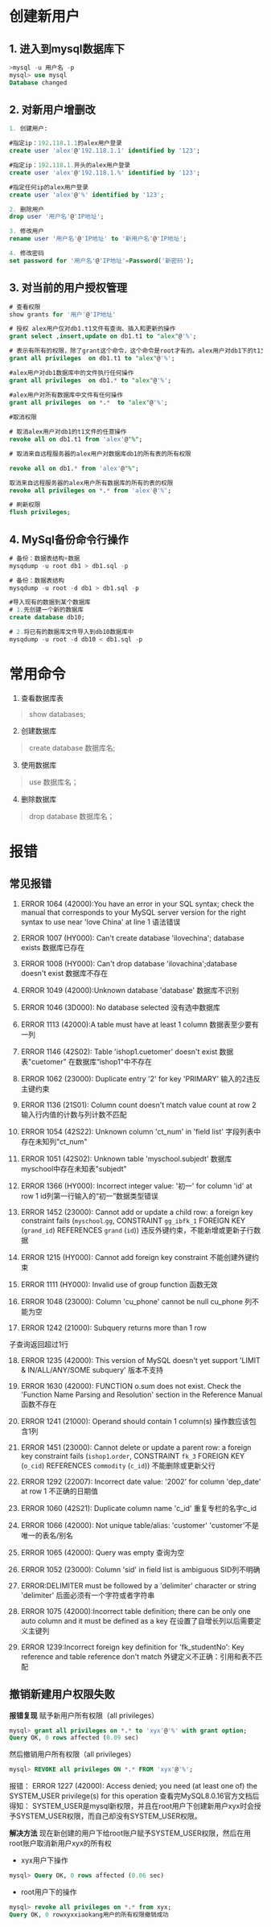 # 创建新用户

## 1. 进入到mysql数据库下

```sql
>mysql -u 用户名 -p
mysql> use mysql
Database changed
```

## 2. 对新用户增删改

```sql
1. 创建用户:

#指定ip：192.118.1.1的alex用户登录
create user 'alex'@'192.118.1.1' identified by '123';

#指定ip：192.118.1.开头的alex用户登录
create user 'alex'@'192.118.1.%' identified by '123';

#指定任何ip的alex用户登录
create user 'alex'@'%' identified by '123';

2. 删除用户
drop user '用户名'@'IP地址';

3. 修改用户
rename user '用户名'@'IP地址' to '新用户名'@'IP地址';

4. 修改密码
set password for '用户名'@'IP地址'=Password('新密码');
```

## 3. 对当前的用户授权管理

```sql
# 查看权限
show grants for '用户'@'IP地址'

# 授权 alex用户仅对db1.t1文件有查询、插入和更新的操作
grant select ,insert,update on db1.t1 to "alex"@'%';

# 表示有所有的权限，除了grant这个命令，这个命令是root才有的。alex用户对db1下的t1文件有任意操作
grant all privileges  on db1.t1 to "alex"@'%';

#alex用户对db1数据库中的文件执行任何操作
grant all privileges  on db1.* to "alex"@'%';

#alex用户对所有数据库中文件有任何操作
grant all privileges  on *.*  to "alex"@'%';
 
#取消权限

# 取消alex用户对db1的t1文件的任意操作
revoke all on db1.t1 from 'alex'@"%";  

# 取消来自远程服务器的alex用户对数据库db1的所有表的所有权限

revoke all on db1.* from 'alex'@"%";  

取消来自远程服务器的alex用户所有数据库的所有的表的权限
revoke all privileges on *.* from 'alex'@'%';

# 刷新权限
flush privileges;
```

## 4. MySql备份命令行操作

```sql
# 备份：数据表结构+数据
mysqdump -u root db1 > db1.sql -p

# 备份：数据表结构
mysqdump -u root -d db1 > db1.sql -p

#导入现有的数据到某个数据库
# 1.先创建一个新的数据库
create database db10;

# 2.将已有的数据库文件导入到db10数据库中
mysqdump -u root -d db10 < db1.sql -p
```

# 常用命令

1. 查看数据库表
> show databases;

2. 创建数据库
> create database 数据库名;

3. 使用数据库
> use 数据库名；

4. 删除数据库
> drop database 数据库名；

# 报错

## 常见报错
1. ERROR 1064 (42000):You have an error in your SQL syntax; check the manual that corresponds to your MySQL server version for the right syntax to use near 'love China' at line 1
语法错误

2. ERROR 1007 (HY000): Can't create database 'ilovechina'; database exists
数据库已存在

3. ERROR 1008 (HY000): Can't drop database 'ilovachina';database doesn't exist
数据库不存在

4. ERROR 1049 (42000):Unknown database 'database'
数据库不识别

5. ERROR 1046 (3D000): No database selected
没有选中数据库

6. ERROR 1113 (42000):A table must have at least 1 column
数据表至少要有一列

7. ERROR 1146 (42S02): Table 'ishop1.cuetomer' doesn't exist
数据表"cuetomer" 在数据库“ishop1"中不存在

8. ERROR 1062 (23000): Duplicate entry '2' for key 'PRIMARY'
输入的2违反主键约束

9. ERROR 1136 (21S01): Column count doesn't match value count at row 2
输入行内值的计数与列计数不匹配

10. ERROR 1054 (42S22): Unknown column 'ct_num' in 'field list'
字段列表中存在未知列"ct_num"

11. ERROR 1051 (42S02): Unknown table 'myschool.subjedt'
数据库myschool中存在未知表"subjedt"

12. ERROR 1366 (HY000): Incorrect integer value: '初一' for column 'id' at row 1
id列第一行输入的“初一”数据类型错误

13. ERROR 1452 (23000): Cannot add or update a child row: a foreign key constraint fails (`myschool`.`gg`, CONSTRAINT `gg_ibfk_1` FOREIGN KEY (`grand_id`) REFERENCES `grand` (`id`))
违反外键约束，不能新增或更新子行数据

14. ERROR 1215 (HY000): Cannot add foreign key constraint
不能创建外键约束

15. ERROR 1111 (HY000): Invalid use of group function
函数无效

16. ERROR 1048 (23000): Column 'cu_phone' cannot be null
cu_phone 列不能为空

17. ERROR 1242 (21000): Subquery returns more than 1 row

子查询返回超过1行

18. ERROR 1235 (42000): This version of MySQL doesn't yet support 'LIMIT & IN/ALL/ANY/SOME subquery'
版本不支持

19. ERROR 1630 (42000): FUNCTION o.sum does not exist. Check the 'Function Name Parsing and Resolution' section in the Reference Manual
函数不存在

20. ERROR 1241 (21000): Operand should contain 1 column(s)
操作数应该包含1列

21. ERROR 1451 (23000): Cannot delete or update a parent row: a foreign key constraint fails (`ishop1`.`order`, CONSTRAINT `fk_3` FOREIGN KEY (`o_cid`) REFERENCES `commodity` (`c_id`))
不能删除或更新父行

22. ERROR 1292 (22007): Incorrect date value: '2002' for column 'dep_date' at row 1
不正确的日期值

23. ERROR 1060 (42S21): Duplicate column name 'c_id'
重复专栏的名字c_id

24. ERROR 1066 (42000): Not unique table/alias: 'customer'
'customer'不是唯一的表名/别名

25. ERROR 1065 (42000): Query was empty
查询为空

26. ERROR 1052 (23000): Column 'sid' in field list is ambiguous
SID列不明确

27. ERROR:DELIMITER must be followed by a 'delimiter' character or string
'delimiter' 后面必须有一个字符或者字符串

28. ERROR 1075 (42000):Incorrect table definition; there can be only one auto column and it must be defined as a key
在设置了自增长列以后需要定义主键列

29. ERROR 1239:Incorrect foreign key definition for 'fk_studentNo': Key reference and table reference don't match
外键定义不正确：引用和表不匹配

## 撤销新建用户权限失败

**报错复现**
赋予新用户所有权限（all privileges）

```sql
mysql> grant all privileges on *.* to 'xyx'@'%' with grant option;
Query OK, 0 rows affected (0.09 sec)
```

然后撤销用户所有权限（all privileges）

```sql
mysql> REVOKE all privileges ON *.* FROM 'xyx'@'%';
```

报错：
ERROR 1227 (42000): Access denied; you need (at least one of) the SYSTEM_USER privilege(s) for this operation
查看完MySQL8.0.16官方文档后得知： SYSTEM_USER是mysql新权限，并且在root用户下创建新用户xyx时会授予SYSTEM_USER权限，而自己却没有SYSTEM_USER权限。

**解决方法**
现在新创建的用户下给root账户赋予SYSTEM_USER权限，然后在用root账户取消新用户xyx的所有权

- xyx用户下操作

```sql
mysql> Query OK, 0 rows affected (0.06 sec)
```

- root用户下的操作

```sql
mysql> revoke all privileges on *.* from xyx;
Query OK, 0 rowxyxxiaokang用户的所有权限撤销成功
```


